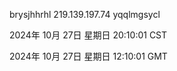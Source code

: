 brysjhhrhl 219.139.197.74 yqqlmgsycl

2024年 10月 27日 星期日 20:10:01 CST

2024年 10月 27日 星期日 12:10:01 GMT

